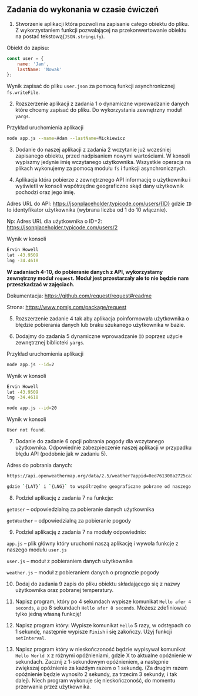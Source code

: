 ## Zadania do wykonania w czasie ćwiczeń

1. Stworzenie aplikacji która pozwoli na zapisanie całego obiektu do pliku. Z wykorzystaniem funkcji pozwalającej na przekonwertowanie obiektu na postać tekstową(`JSON.stringify`).

Obiekt do zapisu:
```javascript
const user = {
    name: 'Jan',
    lastName: 'Nowak'
};
```
Wynik zapisać do pliku `user.json` za pomocą funkcji asynchronicznej `fs.writeFile`.

2. Rozszerzenie aplikacji z zadania 1 o dynamiczne wprowadzanie danych które chcemy zapisać do pliku. Do wykorzystania zewnętrzny moduł `yargs`.

Przykład uruchomienia aplikacji
```bash
node app.js --name=Adam --lastName=Mickiewicz
```

3. Dodanie do naszej aplikacji z zadania 2 wczytanie już wcześniej zapisanego obiektu, przed nadpisaniem nowymi wartościami. W konsoli wypiszmy jedynie imię wczytanego użytkownika. Wszystkie operacja na plikach wykonujemy za pomocą modułu `fs` i funkcji asynchronicznych.

4. Aplikacja która pobierze z zewnętrznego API informację o użytkowniku i wyświetli w konsoli współrzędne geograficzne skąd dany użytkownik pochodzi oraz jego imię.

Adres URL do API: https://jsonplaceholder.typicode.com/users/{ID} gdzie `ID` to identyfikator użytkownika (wybrana liczba od 1 do 10 włącznie).

Np: Adres URL dla użytkownika o ID=2: https://jsonplaceholder.typicode.com/users/2

Wynik w konsoli
```bash
Ervin Howell
lat -43.9509
lng -34.4618
```

**W zadaniach 4-10, do pobieranie danych z API, wykorzystamy zewnętrzny moduł `request`. Moduł jest przestarzały ale to nie będzie nam przeszkadzać w zajęciach.**

Dokumentacja: https://github.com/request/request#readme

Strona: https://www.npmjs.com/package/request

5. Rozszerzenie zadanie 4 tak aby aplikacja poinformowała użytkownika o błędzie pobierania danych lub braku szukanego użytkownika w bazie.

6. Dodajmy do zadania 5 dynamiczne wprowadzanie `ID` poprzez użycie zewnętrznej biblioteki `yargs`.

Przykład uruchomienia aplikacji
```bash
node app.js --id=2
```

Wynik w konsoli
```bash
Ervin Howell
lat -43.9509
lng -34.4618
```

```bash
node app.js --id=20
```
Wynik w konsoli
```bash
User not found.
```

7. Dodanie do zadanie 6 opcji pobrania pogody dla wczytanego
użytkownika. Odpowiednie zabezpieczenie naszej aplikacji w przypadku błędu API (podobnie jak w zadaniu 5).

Adres do pobrania danych:
```bash
https://api.openweathermap.org/data/2.5/weather?appid=0ed761300a2725ca778c07831ae64d6e&lat={LAT}&lon={LNG}

gdzie `{LAT}` i `{LNG}` to współrzędne geograficzne pobrane od naszego użytkownika
```

8. Podziel aplikację z zadania 7 na funkcje:

`getUser` – odpowiedzialną za pobieranie danych użytkownika

`getWeather` – odpowiedzialną za pobieranie pogody

9. Podziel aplikację z zadania 7 na moduły odpowiednio:

`app.js` – plik główny który uruchomi naszą aplikację i wywoła funkcje z naszego modułu `user.js`

`user.js` – moduł z pobieraniem danych użytkownika

`weather.js` – moduł z pobieraniem danych o prognozie pogody

10. Dodaj do zadania 9 zapis do pliku obiektu składającego się z nazwy użytkownika oraz pobranej temperatury.

11. Napisz program, który po 4 sekundach wypisze komunikat `Hello afer 4 seconds`, a po 8 sekundach `Hello afer 8 seconds`.
Możesz zdefiniować tylko jedną własną funkcję!

12. Napisz program który:
Wypisze komunikat `Hello` 5 razy, w odstępach co 1 sekundę,
następnie wypisze `Finish` i się zakończy. Użyj funkcji `setInterval`.

13. Napisz program który w nieskończoność będzie wypisywał komunikat `Hello World X` z różnymi opóźnieniami, gdzie X to aktualne opóźnienie w sekundach. Zacznij z 1-sekundowym opóźnieniem, a następnie zwiększaj opóźnienie za każdym razem o 1 sekundę. (Za drugim razem opóźnienie będzie wynosiło 2 sekundy, za trzecim 3 sekundy, i tak dalej). Niech program wykonuje się nieskończoność, do momentu przerwania przez użytkownika.
